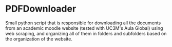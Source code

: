 # PDFDownloader
 Small python script that is responsible for downloading all the documents from an academic moodle website (tested with UC3M's Aula Global) using web scraping, and organizing all of them in folders and subfolders based on the organization of the website.
